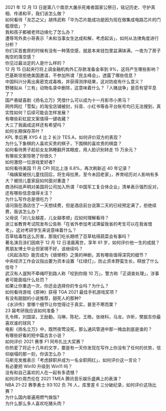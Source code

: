 2021 年 12 月 13 日是第八个南京大屠杀死难者国家公祭日，铭记历史、守护真相、传递和平，我们该怎么做？  
如何看待「龙芯之父」胡伟武称「华为芯片能成功是因为现在做集成电路芯片的门槛很低」？  
我和孩子都被老师边缘化了怎么办？  
遭辱骂外卖小哥表示「未和当事女生达成和解，考虑起诉」，如何从法律角度进行分析？  
你们买首套房的时候有没有一种落空感，就是本来钱包里盆满钵满，一夜为了房子掏空的落空感？  
你见过最淡定的人是什么样的？  
12 月 15 日起央行将上调金融机构外汇存款准备金率到 9%，这将产生哪些影响？  
巴基斯坦拒绝美国邀请，不参加所谓「民主峰会」，透露了哪些信息？  
中国科兴分离出奥密克戎毒株，并获得测序结果，这对防疫有什么意义？  
野猪拟从「三有」动物名录中删除，这意味着什么？「人猪战争」是否有望平息了？  
国产悬疑喜剧《扬名立万》凭借什么可以成为十一月影市小黑马？  
网传网红「雪梨」的淘宝店铺被封，抖音、小红书等各平台账号均已无法搜到，真实性如何？后续可能会怎样发展？  
有哪些彩虹屁文案值得一键收藏？  
大三了我画成这样还有希望吗？  
如何长期保存茶叶？  
KPL 季后赛 XYG 4 比 2 长沙 TES.A，如何评价双方的表现？  
为什么下象棋的人喜欢买贵的棋子，下围棋的喜欢贵的棋盘？  
如何看待男子趁前女友熟睡翻开其眼皮，用人脸识别转走 15 万余元？  
有哪些文案惊艳了你很久？  
如何激怒一位游戏爱好者?  
如何看待美国 11 月 CPI 同比上涨 6.8%，再次刷新近 40 年记录？  
「梅姨案被拐儿童找回后，将生母拉黑，至今未回老家」，养育经历对人影响有多大？被拐儿童家庭如何面对重逢？  
商汤科技声明对美国将公司加入所谓「中国军工复合体企业」清单表示强烈反对，还有哪些信息值得关注？  
为什么写作总是很吃力？  
请问我在酒店住了一天想续费，但是酒店前台说第二天的已经预定满了，拒绝续费，我该怎么办？  
父母说「对儿女越差，儿女越孝顺」应如何理解看待？  
浙江省教育考试院发布公告称「在省外参加考试滞留我省的考生可以在我省借考」，这对考研学生来说意味着什么？  
百草枯毒性这么厉害，那我们吃长期喷了百草枯得蔬菜会有事吗？  
著名演员涂们因病于 12 月 12 日凌晨离世，享年 61 岁，如何评价他一生的成就？  
男朋友博士毕业但家境不好，该继续吗？  
《风起洛阳》能否成为《琅琊榜》之类的神剧，其有哪些值得深究的细节？  
中央经济工作会议指出要为资本设置「红绿灯」，防止资本野蛮生长，释放了什么信号？  
武汉有人遛狗不牵绳吓到路人称「咬到你赔 10 万」，警方称「正调查处理」，涉事者可能面临什么处罚？  
如果让你重选一次，你还会选择你的专业吗？为什么？  
如何看待游戏《原神》获得 TGA 2021 最佳手机游戏奖项？  
有没有甜甜的小说推荐，甜死人的那种?  
《水浒传》里哪个细节让你觉得过于真实，甚至不寒而栗？  
23 届考研我应该如何准备？  
孔令辉，刘国梁，王励勤，马琳，陈杞，王皓，张继科，马龙，许昕，樊振东你最喜欢谁的球风？  
电影《扬名立万》中，既然夜莺没死，那么通风管道中那一摊血到底是谁的？  
有哪些好看的短中篇古言小说？  
如何评价 2021 赛季 F1 阿布扎比大奖赛？  
你热爱了将近十几年的文字，要是有一天你发现在写作上你没有了任何的优势，信仰崩塌的那一刻，你该怎么办？  
马斯克发推表示「考虑辞职并成为一名全职网红」，如何评价这一言论？  
有必要把 Win10 升级到 Win11 吗？  
没有和自己喜欢的人在一起有多遗憾？  
如何评价周杰伦在 2021 TMEA 腾讯音乐娱乐盛典上的表演？  
NBA 21-22 赛季勇士 93:102 负 76 人，库里差 6 三分破纪录，如何评价这场比赛？  
为什么国内普遍用燃气做饭?  
为什么那么多人喜欢吃猪头肉？  
